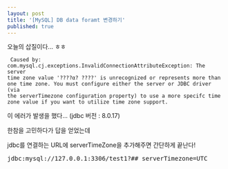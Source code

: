 ```yaml
---
layout: post
title: '[MySQL] DB data foramt 변경하기'
published: true
---
```


오늘의 삽질이다... ㅎㅎ

<code><pre>
Caused by: com.mysql.cj.exceptions.InvalidConnectionAttributeException: The server time zone value '????α? ????' is unrecognized or represents more than one time zone. You must configure either the server or JDBC driver (via the serverTimezone configuration property) to use a more specifc time zone value if you want to utilize time zone support.
</pre></code>

이 에러가 발생을 했다... 
(jdbc 버전 : 8.0.17)

한참을 고민하다가 답을 얻었는데

jdbc를 연결하는 URL에 serverTimeZone을 추가해주면 간단하게 끝난다!

<pre>
jdbc:mysql://127.0.0.1:3306/test1?## serverTimezone=UTC
</pre>

